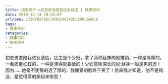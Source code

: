 ```yaml
---
title: 搞笑段子->初恋男友陪我进女装店 | 糗事百科
date: 2019-12-14 18:33:07
urlname: 1726f927bbc3946149342bc890c9e6c6
tags: 
- 糗事百科
categories:
- 糗事百科
- 搞笑段子
---
```

初恋男友陪我进女装店，店主是个少妇，拿了两种丝袜向他推销，一种是厚厚的，一看质量杠杠的，一种是薄得就要破的！少妇意味深长的说:丝袜一般是男的选！因为……他毫不犹豫的选了厚的，我绷紧的脸终于笑了！后来我才知道，他不是纯洁，是觉得厚的撕起来带劲！



